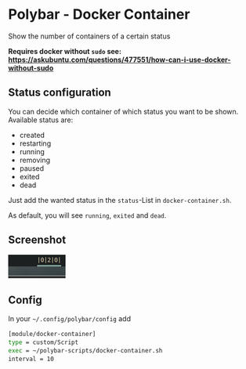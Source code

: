 # Polybar - Docker Container
Show the number of containers of a certain status

**Requires docker without `sudo` see: https://askubuntu.com/questions/477551/how-can-i-use-docker-without-sudo**

## Status configuration
You can decide which container of which status you want to be shown.
Available status are:
* created
* restarting
* running
* removing
* paused
* exited
* dead

Just add the wanted status in the `status`-List in `docker-container.sh`.

As default, you will see `running`, `exited` and `dead`.

## Screenshot
![screenshot](screenshots/screenshot.png)

## Config
In your `~/.config/polybar/config` add

```sh
[module/docker-container]
type = custom/Script
exec = ~/polybar-scripts/docker-container.sh
interval = 10
```
